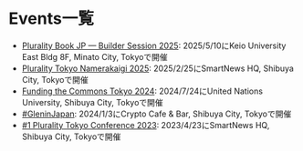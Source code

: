# Events一覧

- [Plurality Book JP — Builder Session 2025](/events/plurality-book-jp-builder-session-2025.html.md): 2025/5/10にKeio University East Bldg 8F, Minato City, Tokyoで開催
- [Plurality Tokyo Namerakaigi 2025](/events/plurality-tokyo-namerakaigi-2025.html.md): 2025/2/25にSmartNews HQ, Shibuya City, Tokyoで開催
- [Funding the Commons Tokyo 2024](/events/funding-the-commons-tokyo-2024.html.md): 2024/7/24にUnited Nations University, Shibuya City, Tokyoで開催
- [#GleninJapan](/events/glen-in-japan-2024.html.md): 2024/1/3にCrypto Cafe & Bar, Shibuya City, Tokyoで開催
- [#1 Plurality Tokyo Conference 2023](/events/plurality-tokyo-conference-2023.html.md): 2023/4/23にSmartNews HQ, Shibuya City, Tokyoで開催
